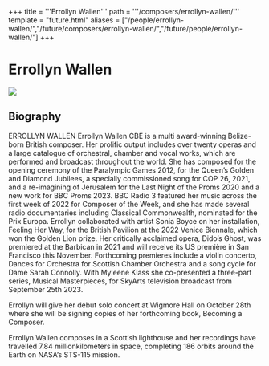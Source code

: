 +++
title = '''Errollyn Wallen'''
path = '''/composers/errollyn-wallen/'''
template = "future.html"
aliases = ["/people/errollyn-wallen/","/future/composers/errollyn-wallen/","/future/people/errollyn-wallen/"]
+++

<h1>Errollyn Wallen</h1>

<img class="speaker-photo" src="https://custom.cvent.com/C3A4539B19F74ABCB6FCE437F6BC0A74/files/event/910aaf2914d44586a56fbd0b3b2c31c0/0adddd69d7d142468616c8c945a3b3c7.jpg">
<h2>Biography</h2>
<p>ERROLLYN WALLEN Errollyn Wallen CBE is a multi award-winning Belize-born British composer. Her prolific output includes over twenty operas and a large catalogue of orchestral, chamber and vocal works, which are performed and broadcast throughout the world. She has composed for the opening ceremony of the Paralympic Games 2012, for the Queen’s Golden and Diamond Jubilees, a specially commissioned song for COP 26, 2021, and a re-imagining of Jerusalem for the Last Night of the Proms 2020 and a new work for BBC Proms 2023. BBC Radio 3 featured her music across the first week of 2022 for Composer of the Week, and she has made several radio documentaries including Classical Commonwealth, nominated for the Prix Europa. Errollyn collaborated with artist Sonia Boyce on her installation, Feeling Her Way, for the British Pavilion at the 2022 Venice Biennale, which won the Golden Lion prize. Her critically acclaimed opera, Dido’s Ghost, was premiered at the Barbican in 2021 and will receive its US première in San Francisco this November. Forthcoming premieres include a violin concerto, Dances for Orchestra for Scottish Chamber Orchestra and a song cycle for Dame Sarah Connolly. With Myleene Klass she  co-presented a three-part series, Musical Masterpieces, for SkyArts television broadcast from September 25th 2023. 
 
Errollyn will give her debut solo concert at Wigmore Hall on October 28th where she will be signing copies of her forthcoming book, Becoming a Composer.
 
Errollyn Wallen composes in a Scottish lighthouse and her recordings have travelled 7.84 millionkilometers in space, completing 186 orbits around the Earth on NASA’s STS-115 mission.</p>

